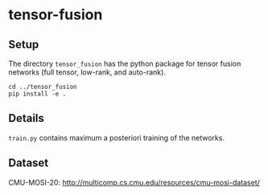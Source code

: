 # tensor-fusion

## Setup

The directory `tensor_fusion` has the python package for tensor fusion networks (full tensor, low-rank, and auto-rank).

```
cd ../tensor_fusion
pip install -e .
```

## Details

`train.py` contains maximum a posteriori training of the networks.

## Dataset

CMU-MOSI-20: http://multicomp.cs.cmu.edu/resources/cmu-mosi-dataset/